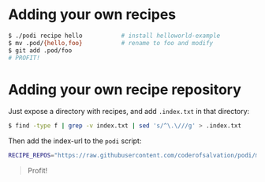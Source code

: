 # Adding your own recipes

```bash
$ ./podi recipe hello           # install helloworld-example
$ mv .pod/{hello,foo}           # rename to foo and modify
$ git add .pod/foo
# PROFIT!
```

# Adding your own recipe repository

Just expose a directory with recipes, and add `.index.txt` in that directory:

```bash
$ find -type f | grep -v index.txt | sed 's/^\.\///g' > .index.txt
```

Then add the index-url to the `podi` script:

```bash
RECIPE_REPOS="https://raw.githubusercontent.com/coderofsalvation/podi/master/recipe/.index.txt https://yoururl/.index.txt"
```

> Profit!
